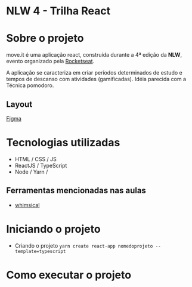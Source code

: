 # NLW 4 - Trilha React
# Sobre o projeto

move.it é uma aplicação react, construída durante a 4ª edição da **NLW**, evento organizado pela [Rocketseat](https://rocketseat.com.br/ "Site da Rocketseat").

A aplicação se caracteriza em criar períodos determinados de estudo e tempos de descanso com atividades (gamificadas). Idéia parecida com a Técnica pomodoro.

## Layout 
[Figma](https://www.figma.com/file/ge20pu3ofMOKoliUyKx1Nl/?viewer=1&node-id=160:2761)

# Tecnologias utilizadas
- HTML / CSS / JS 
- ReactJS / TypeScript
- Node / Yarn / 

## Ferramentas mencionadas nas aulas
- [whimsical](https://whimsical.com/)

# Iniciando o projeto
- Criando o projeto
`yarn create react-app nomedoprojeto --template=typescript`

# Como executar o projeto
